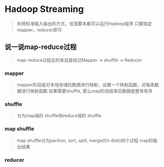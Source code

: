 # Hadoop Streaming
> 利用标准输入输出的方式，任意脚本都可以运行Hadoop程序
> 只要指定mapper，reducer即可

## 说一说map-reduce过程
> map-reduce过程总的来说是经过Mapper -> shuffle -> Reducer
### mapper
> mapper阶段是对本地存储的数据进行映射，设置一个映射函数，对每条数据进行映射函数
> 如果需要shuffle, 那么map阶段结束后数据是整体有序
### shuffle
> 分为map端的 shuffle和reduce端的 shuffle
### map shuffle
> map shuffle分为parition, sort, spill, merge(On disk)四个过程
> map的输出结果

### reducer

